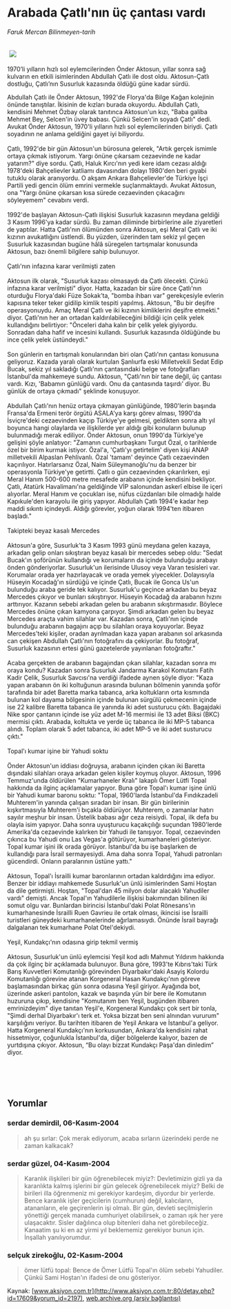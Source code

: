 # Arabada Çatlı'nın üç çantası vardı

*Faruk Mercan Bilinmeyen-tarih*

<div>
 <font>
  <img border="0" height="1" src="/web/20050122213231im_/http://www.aksiyon.com.tr/images/blank.gif"/>
 </font>
 <font class="content">
  <p>
   <img border="0" hspace="5" src="http://web.archive.org/web/20050122213231im_/http://www.aksiyon.com.tr/resim/517/28.jpg" vspace="5"/>
  </p>
 </font>
 <font class="content">
  1970’li yılların hızlı sol eylemcilerinden Önder Aktosun, yıllar sonra sağ kulvarın en etkili isimlerinden Abdullah Çatlı ile dost oldu. Aktosun-Çatlı dostluğu, Çatlı’nın Susurluk kazasında öldüğü güne kadar sürdü.
 </font>
 <br/>
 <p>
  <font class="content">
   Abdullah Çatlı ile Önder Aktosun, 1992'de Florya'da Bilge Kağan kolejinin önünde tanıştılar. İkisinin de kızları burada okuyordu. Abdullah Çatlı, kendisini Mehmet Özbay olarak tanıtınca Aktosun'un kızı, "Baba galiba Mehmet Bey, Selcen'in üvey babası. Çünkü Selcen'in soyadı Çatlı" dedi. Avukat Önder Aktosun, 1970'li yılların hızlı sol eylemcilerinden biriydi. Çatlı soyadının ne anlama geldiğini gayet iyi biliyordu.
   <br>
    <br>
     Çatlı, 1992'de bir gün Aktosun'un bürosuna gelerek, "Artık gerçek ismimle ortaya çıkmak istiyorum. Yargı önüne çıkarsam cezaevinde ne kadar yatarım?" diye sordu. Çatlı, Haluk Kırcı'nın yedi kere idam cezası aldığı 1978'deki Bahçelievler katliamı davasından dolayı 1980'den beri gıyabi tutuklu olarak aranıyordu. O akşam Ankara Bahçelievler'de Türkiye İşçi Partili yedi gencin ölüm emrini vermekle suçlanmaktaydı. Avukat Aktosun, ona "Yargı önüne çıkarsan kısa sürede cezaevinden çıkacağını söyleyemem" cevabını verdi.
     <br>
      <br>
       1992'de başlayan Aktosun-Çatlı ilişkisi Susurluk kazasının meydana geldiği 3 Kasım 1996'ya kadar sürdü. Bu zaman diliminde birbirlerine aile ziyaretleri de yaptılar. Hatta Çatlı'nın ölümünden sonra Aktosun, eşi Meral Çatlı ve iki kızının avukatlığını üstlendi. Bu yüzden, üzerinden tam sekiz yıl geçen Susurluk kazasından bugüne hâlâ süregelen tartışmalar konusunda Aktosun, bazı önemli bilgilere sahip bulunuyor.
       <br/>
       <br/>
       Çatlı'nın infazına karar verilmişti zaten
       <br/>
       <br/>
       Aktosun ilk olarak, "Susurluk kazası olmasaydı da Çatlı ölecekti. Çünkü infazına karar verilmişti" diyor. Hatta, kazadan bir süre önce Çatlı'nın oturduğu Florya'daki Füze Sokak’ta, "bomba ihbarı var" gerekçesiyle evlerin kapısına teker teker gidilip kimlik tespiti yapılmış. Aktosun, "Bu bir deşifre operasyonuydu. Amaç Meral Çatlı ve iki kızının kimliklerini deşifre etmekti." diyor. Çatlı'nın her an ortadan kaldırılabileceğini bildiği için çelik yelek kullandığını belirtiyor: "Önceleri daha kalın bir çelik yelek giyiyordu. Sonradan daha hafif ve incesini kullandı. Susurluk kazasında öldüğünde bu ince çelik yelek üstündeydi."
       <br/>
       <br/>
       Son günlerin en tartışmalı konularından biri olan Çatlı'nın çantası konusuna geliyoruz. Kazada yaralı olarak kurtulan Şanlıurfa eski Milletvekili Sedat Edip Bucak, sekiz yıl sakladığı Çatlı'nın çantasındaki belge ve fotoğrafları İstanbul'da mahkemeye sundu. Aktosun, "Çatlı'nın bir tane değil, üç çantası vardı. Kızı, 'Babamın günlüğü vardı. Onu da çantasında taşırdı' diyor. Bu günlük de ortaya çıkmadı" şeklinde konuşuyor.
       <br/>
       <br/>
       Abdullah Çatlı'nın henüz ortaya çıkmayan günlüğünde, 1980'lerin başında Fransa'da Ermeni terör örgütü ASALA'ya karşı görev alması, 1990'da İsviçre'deki cezaevinden kaçıp Türkiye'ye gelmesi, geldikten sonra altı yıl boyunca hangi olaylarda ve ilişkilerde yer aldığı gibi konuların bulunup bulunmadığı merak ediliyor. Önder Aktosun, onun 1990'da Türkiye'ye gelişini şöyle anlatıyor: "Zamanın cumhurbaşkanı Turgut Özal, o tarihlerde özel bir birim kurmak istiyor. Özal'a, 'Çatlı'yı getirtelim' diyen kişi ANAP milletvekili Alpaslan Pehlivanlı. Özal 'tamam' deyince Çatlı cezaevinden kaçırılıyor. Hatırlarsanız Özal, Naim Süleymanoğlu'nu da benzer bir operasyonla Türkiye'ye getirtti. Çatlı o gün cezaevinden çıkarılırken, eşi Meral Hanım 500-600 metre mesafede arabanın içinde kendisini bekliyor. Çatlı, Atatürk Havalimanı'na geldiğinde VİP salonundan askerî elbise ile içeri alıyorlar. Meral Hanım ve çocukları ise, nüfus cüzdanları bile olmadığı halde  Kapıkule'den karayolu ile giriş yapıyor. Abdullah Çatlı 1994'e kadar hep maddi sıkıntı içindeydi. Aldığı görevler, yoğun olarak 1994'ten itibaren başladı."
       <br/>
       <br/>
       Takipteki beyaz kasalı Mercedes
       <br/>
       <br/>
       Aktosun'a göre, Susurluk'ta 3 Kasım 1993 günü meydana gelen kazaya, arkadan gelip onları sıkıştıran beyaz kasalı bir mercedes sebep oldu: "Sedat Bucak'ın şoförünün kullandığı ve korumaların da içinde bulunduğu arabayı önden gönderiyorlar. Susurluk'un ilerisinde Ulusoy veya Varan tesisleri var. Korumalar orada yer hazırlayacak ve orada yemek yiyecekler. Dolayısıyla Hüseyin Kocadağ'ın sürdüğü ve içinde Çatlı, Bucak ile Gonca Us'un bulunduğu araba geride tek kalıyor. Susurluk'u geçince arkadan bu beyaz Mercedes çıkıyor ve bunları sıkıştırıyor. Hüseyin Kocadağ da arabanın hızını arttırıyor. Kazanın sebebi arkadan gelen bu arabanın sıkıştırmasıdır. Böylece Mercedes önüne çıkan kamyona çarpıyor. Şimdi arkadan gelen bu beyaz Mercedes araçta vahim silahlar var. Kazadan sonra, Çatlı'nın içinde bulunduğu arabanın bagajını açıp bu silahları oraya koyuyorlar. Beyaz Mercedes'teki kişiler, oradan ayrılmadan kaza yapan arabanın sol arkasında can çekişen Abdullah Çatlı'nın fotoğrafını da çekiyorlar. Bu fotoğraf, Susurluk kazasının ertesi günü gazetelerde yayınlanan fotoğraftır."
       <br/>
       <br/>
       Acaba gerçekten de arabanın bagajından çıkan silahlar, kazadan sonra mı oraya kondu? Kazadan sonra Susurluk Jandarma Karakol Komutanı Fatih Kadir Çelik, Susurluk Savcısı'na verdiği ifadede aynen şöyle diyor: "Kaza yapan arabanın ön iki koltuğunun arasında bulunan bölmenin yanında şoför tarafında bir adet Baretta marka tabanca, arka koltukların orta kısmında bulunan kol dayama bölgesinin içinde bulunan sürgülü çekmecenin içinde ise 22 kalibre Baretta tabanca ile yanında iki adet susturucu çıktı. Bagajdaki Nike spor çantanın içinde ise yüz adet M-16 mermisi ile 13 adet Biksi (BKC) mermisi çıktı. Arabada, koltukta ve yerde üç tabanca ile iki MP-5 tabanca alındı. Toplam olarak 5 adet tabanca, iki adet MP-5 ve iki adet susturucu çıktı."
       <br/>
       <br/>
       Topal'ı kumar işine bir Yahudi soktu
       <br/>
       <br/>
       Önder Aktosun'un iddiası doğruysa, arabanın içinden çıkan iki Baretta dışındaki silahları oraya arkadan gelen kişiler koymuş oluyor. Aktosun, 1996 Temmuz'unda öldürülen "Kumarhaneler Kralı" lakaplı Ömer Lütfi Topal hakkında da ilginç açıklamalar yapıyor. Buna göre Topal'ı kumar işine ünlü bir Yahudi kumar baronu soktu: "Topal, 1960'larda İstanbul'da Fındıkzadeli Muhterem'in yanında çalışan sıradan bir insan. Bir gün birilerinin kışkırtmasıyla Muhterem'i bıçakla öldürüyor. Muhterem, o zamanlar hatırı sayılır meşhur bir insan. Üstelik babası ağır ceza reisiydi. Topal, ilk defa bu olayla isim yapıyor. Daha sonra uyuşturucu kaçakçılığı suçundan 1980'lerde Amerika'da cezaevinde kalırken bir Yahudi ile tanışıyor. Topal, cezaevinden çıkınca bu Yahudi onu Las Vegas'a götürüyor, kumarhaneleri gösteriyor. Topal kumar işini ilk orada görüyor. İstanbul'da bu işe başlarken de kullandığı para İsrail sermayesiydi. Ama daha sonra Topal, Yahudi patronları gücendirdi. Onların paralarının üstüne yattı."
       <br/>
       <br/>
       Aktosun, Topal'ı İsrailli kumar baronlarının ortadan kaldırdığını ima ediyor. Benzer bir iddiayı mahkemede Susurluk'un ünlü isimlerinden Sami Hoştan da dile getirmişti. Hoştan, "Topal'dan 45 milyon dolar alacaklı Yahudiler vardı" demişti. Ancak Topal'ın Yahudilerle ilişkisi bakımından bilinen iki somut olgu var. Bunlardan birincisi İstanbul'daki Polat Rönesans'ın kumarhanesinde İsrailli Ruen Gavrieu ile ortak olması, ikincisi ise İsrailli turistleri güneydeki kumarhanelerinde ağırlamasıydı. Önünde İsrail bayrağı dalgalanan tek kumarhane Polat Otel'dekiydi.
       <br/>
       <br/>
       Yeşil, Kundakçı'nın odasına girip tekmil vermiş
       <br/>
       <br/>
       Aktosun, Susurluk'un ünlü eylemcisi Yeşil kod adlı Mahmut Yıldırım hakkında da çok ilginç bir açıklamada bulunuyor. Buna göre, 1993'te Kıbrıs'taki Türk Barış Kuvvetleri Komutanlığı görevinden Diyarbakır'daki Asayiş Kolordu Komutanlığı görevine atanan Korgeneral Hasan Kundakçı'nın göreve başlamasından birkaç gün sonra odasına Yeşil giriyor. Ayağında bot, üzerinde askeri pantolon, kazak ve başında yün bir bere ile Komutanın huzuruna çıkıp, kendisine "Komutanım ben Yeşil, bugünden itibaren emrinizdeyim" diye tanıtan Yeşil'e, Korgeneral Kundakçı çok sert bir tonla, "Şimdi derhal Diyarbakır'ı terk et. Yoksa bizzat ben seni alnından vururum" karşılığını veriyor. Bu tarihten itibaren de Yeşil Ankara ve İstanbul'a geliyor. Hatta Korgeneral Kundakçı'nın korkusundan, Ankara'da kendisini rahat hissetmiyor, çoğunlukla İstanbul'da, diğer bölgelerde kalıyor, bazen de yurtdışına çıkıyor. Aktosun, “Bu olayı bizzat Kundakçı Paşa'dan dinledim” diyor.
       <br/>
      </br>
     </br>
    </br>
   </br>
  </font>
 </p>
</div>


## Yorumlar

### serdar demirdil, 06-Kasım-2004
> ah şu sırlar: 
> Çok merak ediyorum, acaba sırların üzerindeki perde ne zaman kalkacak?

### serdar güzel, 04-Kasım-2004
> Karanlık ilişkileri bir gün öğrenebilecek miyiz?: 
> Devletimizin gizli ya da karanlıkta kalmış işlerini bir gün gelecek öğrenebilecek miyiz? Belki de birileri illa öğrenmeniz mi gerekiyor kardeşim, diyordur bir yerlerde. Bence karanlık işler geçicilerin (cumhurun) değil, kalıcıların, atananların, ele geçirenlerin işi olmalı. Bir gün, devleti seçilmişlerin yönettiği gerçek manada cumhuriyet olabilirsek, o zaman ışık her yere ulaşacaktır. Sisler dağılınca olup bitenleri daha net görebileceğiz. Kanaatim şu ki en az yirmi yıl beklememiz gerekiyor bunun için. İnşallah yanılıyorumdur.

### selçuk zirekoğlu, 02-Kasım-2004
> ömer lütfü topal: 
> Bence de Ömer Lütfü Topal'ın ölüm sebebi Yahudiler. Çünkü Sami Hoştan'ın ifadesi de onu gösteriyor.

Kaynak: [www.aksiyon.com.tr](http://www.aksiyon.com.tr:80/detay.php?id=17609&yorum_id=2197), [web.archive.org (arşiv bağlantısı)](http://web.archive.org/web/20050122213231/http://www.aksiyon.com.tr:80/detay.php?id=17609&yorum_id=2197)
